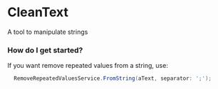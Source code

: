 # CleanText
A tool to manipulate strings

### How do I get started?

If you want remove repeated values from a string, use:

```csharp
  RemoveRepeatedValuesService.FromString(aText, separator: ';');



